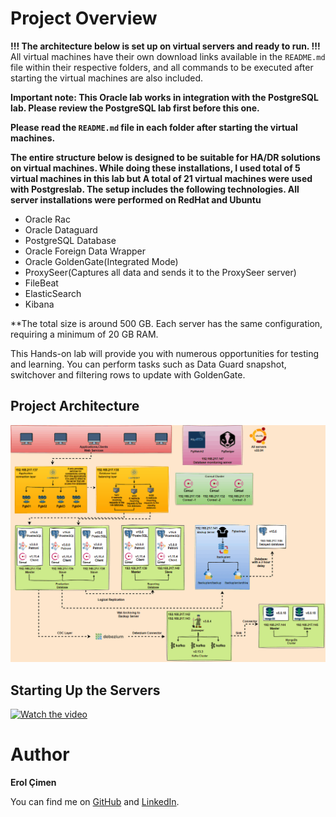 # Project Overview

**!!! The architecture below is set up on virtual servers and ready to run. !!!**  
All virtual machines have their own download links available in the `README.md` file within their respective folders, and all commands to be executed after starting the virtual machines are also included.

**Important note: This Oracle lab works in integration with the PostgreSQL lab. Please review the PostgreSQL lab first before this one.**

**Please read the `README.md` file in each folder after starting the virtual machines.**  

**The entire structure below is designed to be suitable for HA/DR solutions on virtual machines. While doing these installations, I used total of 5 virtual machines in this lab but A total of 21 virtual machines were used with Postgreslab. The setup includes the following technologies. All server installations were performed on RedHat and Ubuntu**

- Oracle Rac  
- Oracle Dataguard  
- PostgreSQL Database  
- Oracle Foreign Data Wrapper
- Oracle GoldenGate(Integrated Mode)
- ProxySeer(Captures all data and sends it to the ProxySeer server)
- FileBeat
- ElasticSearch
- Kibana

**The total size is around 500 GB. Each server has the same configuration, requiring a minimum of 20 GB RAM. 

This Hands-on lab will provide you with numerous opportunities for testing and learning. You can perform tasks such as Data Guard snapshot, switchover and filtering rows to update with GoldenGate.

## Project Architecture

![Project Architecture](https://github.com/ProxySeer/PostgresLab/blob/main/Project-Architecture/Architecture.gif)

## Starting Up the Servers

[![Watch the video](https://i.hizliresim.com/2o2po04.PNG)](https://www.youtube.com/watch?v=A_PDvBk6i7Y)

# Author

**Erol Çimen**

You can find me on [GitHub](https://github.com/ProxySeer/PostgresLab) and [LinkedIn](www.linkedin.com/in/erol-çimen-7b86552a0).
